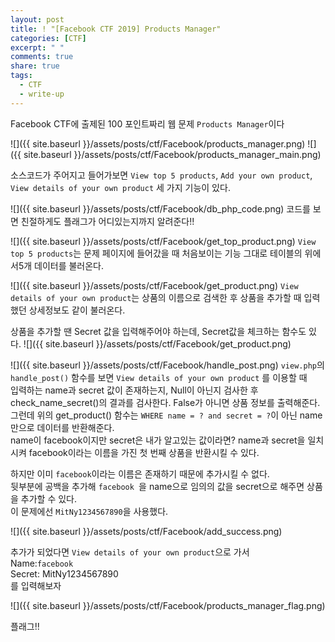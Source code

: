 ```yaml
---
layout: post
title: ! "[Facebook CTF 2019] Products Manager"
categories: [CTF]
excerpt: " "
comments: true
share: true
tags:
  - CTF
  - write-up
---
```




Facebook CTF에 출제된 100 포인트짜리 웹 문제 `Products Manager`이다

![]({{ site.baseurl }}/assets/posts/ctf/Facebook/products_manager.png)
![]({{ site.baseurl }}/assets/posts/ctf/Facebook/products_manager_main.png)

소스코드가 주어지고 들어가보면 `View top 5 products`, `Add your own product`, `View details of your own product` 세 가지 기능이 있다.<br>

![]({{ site.baseurl }}/assets/posts/ctf/Facebook/db_php_code.png)
코드를 보면 친절하게도 플래그가 어디있는지까지 알려준다!!

![]({{ site.baseurl }}/assets/posts/ctf/Facebook/get_top_product.png)
`View top 5 products`는 문제 페이지에 들어갔을 때 처음보이는 기능 그대로 테이블의 위에서5개 데이터를 불러온다.

![]({{ site.baseurl }}/assets/posts/ctf/Facebook/get_product.png)
`View details of your own product`는 상품의 이름으로 검색한 후 상품을 추가할 때 입력했던 상세정보도 같이 불러온다.


상품을 추가할 땐 Secret 값을 입력해주어야 하는데, Secret값을 체크하는 함수도 있다.
![]({{ site.baseurl }}/assets/posts/ctf/Facebook/get_product.png)

![]({{ site.baseurl }}/assets/posts/ctf/Facebook/handle_post.png)
`view.php`의 `handle_post()` 함수를 보면 `View details of your own product` 를 이용할 때<br>
입력하는 name과 secret 값이 존재하는지, Null이 아닌지 검사한 후<br>
check_name_secret()의 결과를 검사한다. False가 아니면 상품 정보를 출력해준다.<br>
그런데 위의 get_product() 함수는 `WHERE name = ? and secret = ?`이 아닌 name만으로 데이터를 반환해준다.<br>
name이 facebook이지만 secret은 내가 알고있는 값이라면? name과 secret을 일치시켜 facebook이라는 이름을 가진
첫 번째 상품을 반환시킬 수 있다.

하지만 이미 `facebook`이라는 이름은 존재하기 때문에 추가시킬 수 없다.<br>
뒷부분에 공백을 추가해 `facebook `을 name으로 임의의 값을 secret으로 해주면 상품을 추가할 수 있다.<br>
이 문제에선 `MitNy1234567890`을 사용했다.

![]({{ site.baseurl }}/assets/posts/ctf/Facebook/add_success.png)

추가가 되었다면 `View details of your own product`으로 가서<br>
Name:`facebook `<br>
Secret: MitNy1234567890  <br> 를 입력해보자

![]({{ site.baseurl }}/assets/posts/ctf/Facebook/products_manager_flag.png)

플래그!!

